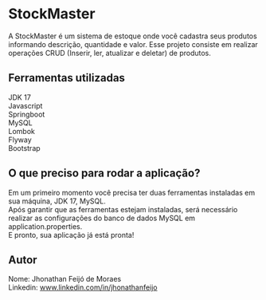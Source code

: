 # StockMaster

A StockMaster é um sistema de estoque onde você cadastra seus produtos informando descrição, quantidade e valor.
Esse projeto consiste em realizar operações CRUD (Inserir, ler, atualizar e deletar) de produtos.

## Ferramentas utilizadas

JDK 17 <br/>
Javascript <br/>
Springboot<br/>
MySQL<br/>
Lombok<br/>
Flyway<br/>
Bootstrap <br/>

## O que preciso para rodar a aplicação?
Em um primeiro momento você precisa ter duas ferramentas instaladas em sua máquina, JDK 17, MySQL.<br/>
Após garantir que as ferramentas estejam instaladas, será necessário realizar as configurações do banco de dados MySQL em application.properties. </br>
E pronto, sua aplicação já está pronta!

## Autor
Nome: Jhonathan Feijó de Moraes <br/>
Linkedin: www.linkedin.com/in/jhonathanfeijo

